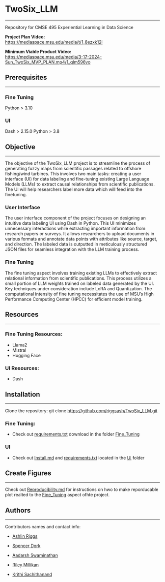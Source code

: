 # TwoSix_LLM  
____

Repository for CMSE 495 Experiential Learning in Data Science

**Project Plan Video:**  
https://mediaspace.msu.edu/media/t/1_8ezxk12i  


**Minimum Viable Product Video:**  
https://mediaspace.msu.edu/media/3-17-2024-Sun_TwoSix_MVP_PLAN.mp4/1_qlm596vo 


## Prerequisites
____
### Fine Tuning
Python > 3.10


### UI
Dash > 2.15.0
Python > 3.8

## Objective
____

The objective of the TwoSix_LLM project is to streamline the process of generating fuzzy maps from scientific passages related to offshore fishing/wind turbines. This involves two main tasks: creating a user interface (UI) for data labeling and fine-tuning existing Large Language Models (LLMs) to extract causal relationships from scientific publications. The UI will help researchers label more data which will feed into the finetuning.

### User Interface

The user interface component of the project focuses on designing an intuitive data labeling UI using Dash in Python. This UI minimizes unnecessary interactions while extracting important information from research papers or surveys. It allows researchers to upload documents in various formats and annotate data points with attributes like source, target, and direction. The labeled data is outputted in meticulously structured JSON files for seamless integration with the LLM training process.

### Fine Tuning

The fine tuning aspect involves training existing LLMs to effectively extract relational information from scientific publications. This process utilizes a small portion of LLM weights trained on labeled data generated by the UI. Key techniques under consideration include LoRA and Quantization. The computational intensity of fine tuning necessitates the use of MSU’s High Performance Computing Center (HPCC) for efficient model training.


## Resources
____

### Fine Tuning Resources:
- Llama2
- Mistral
- Hugging Face

### UI Resources:
- Dash
  

## Installation
____

Clone the repository: git clone https://github.com/riggsash/TwoSix_LLM.git

### Fine Tuning:
- Check out [requirements.txt](https://github.com/riggsash/TwoSix_LLM/blob/main/Fine_Tuning/requirements.txt) download in the folder [Fine_Tuning](https://github.com/riggsash/TwoSix_LLM/tree/main/Fine_Tuning)

### UI
- Check out [Install.md](https://github.com/riggsash/TwoSix_LLM/blob/main/UI/INSTALL.md) and [requirements.txt](https://github.com/riggsash/TwoSix_LLM/blob/main/UI/requirements.txt) located in the [UI](https://github.com/riggsash/TwoSix_LLM/tree/main/UI) folder


## Create Figures
____

Check out [Reproducibility.md](https://github.com/riggsash/TwoSix_LLM/blob/main/Fine_Tuning/Reproducibility.md) for instructions on hwo to make reporducable plot realted to the [Fine_Tuning](https://github.com/riggsash/TwoSix_LLM/tree/main/Fine_Tuning) aspect ofhte project.


## Authors
____
Contributors names and contact info:

* [Ashlin Riggs](https://github.com/riggsash)

* [Spencer Dork](https://github.com/sdork)

* [Aadarsh Swaminathan](https://github.com/swamina9)

* [Riley Millikan](https://github.com/MRMillikan)

* [Krithi Sachithanand](https://github.com/krithi100)
